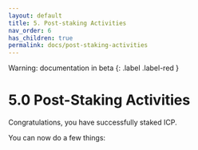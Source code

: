 ```yaml
---
layout: default
title: 5. Post-staking Activities
nav_order: 6
has_children: true
permalink: docs/post-staking-activities
---
```

Warning: documentation in beta
{: .label .label-red }

# 5.0 Post-Staking Activities

Congratulations, you have successfully staked ICP.

You can now do a few things:



